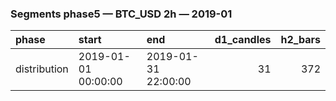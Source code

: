 ### Segments phase5 — BTC_USD 2h — 2019-01

| phase        | start               | end                 |   d1_candles |   h2_bars |
|:-------------|:--------------------|:--------------------|-------------:|----------:|
| distribution | 2019-01-01 00:00:00 | 2019-01-31 22:00:00 |           31 |       372 |